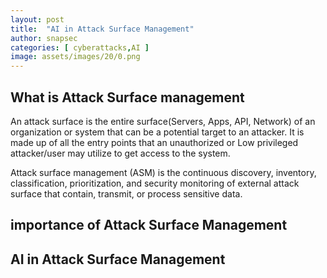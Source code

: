 ```yaml
---
layout: post
title:  "AI in Attack Surface Management"
author: snapsec
categories: [ cyberattacks,AI ]
image: assets/images/20/0.png
---
```



## What is Attack Surface management

An attack surface is the entire surface(Servers, Apps, API, Network) of an organization or system that can be a potential target to an attacker. It is made up of all the entry points that an unauthorized or Low privileged attacker/user may utilize to get access to the system.

Attack surface management (ASM) is the continuous discovery, inventory, classification, prioritization, and security monitoring of external attack surface that contain, transmit, or process sensitive data.


  
## importance of Attack Surface Management

## AI in Attack Surface Management

